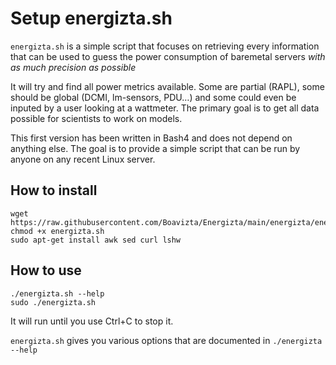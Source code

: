 # Setup energizta.sh

`energizta.sh` is a simple script that focuses on retrieving every information that can be used to guess the power consumption of baremetal servers *with as much precision as possible*

It will try and find all power metrics available. Some are partial (RAPL), some should be global (DCMI, lm-sensors, PDU…) and some could even be inputed by a user looking at a wattmeter. The primary goal is to get all data possible for scientists to work on models.

This first version has been written in Bash4 and does not depend on anything else. The goal is to provide a simple script that can be run by anyone on any recent Linux server.

## How to install

```
wget https://raw.githubusercontent.com/Boavizta/Energizta/main/energizta/energizta.sh
chmod +x energizta.sh
sudo apt-get install awk sed curl lshw
```

## How to use

```
./energizta.sh --help
sudo ./energizta.sh
```

It will run until you use Ctrl+C to stop it.

`energizta.sh` gives you various options that are documented in `./energizta --help`
